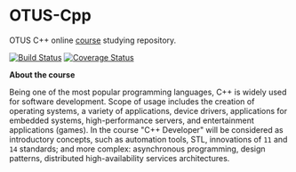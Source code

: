 # OTUS-Cpp
OTUS C++ online [course](https://otus.ru/lessons/razrabotchik-c++/) studying repository.

[![Build Status](https://travis-ci.org/DGolgovsky/otus-cpp.svg?branch=master)](https://travis-ci.org/DGolgovsky/otus-cpp) [![Coverage Status](https://coveralls.io/repos/github/DGolgovsky/otus-cpp/badge.svg?branch=master)](https://coveralls.io/github/DGolgovsky/otus-cpp?branch=master)

**About the course**

Being one of the most popular programming languages, C++ is widely used for software development. Scope of usage includes the creation of operating systems, a variety of applications, device drivers, applications for embedded systems, high-performance servers, and entertainment applications (games).
In the course "C++ Developer" will be considered as introductory concepts, such as automation tools, STL, innovations of `11` and `14` standards; and more complex: asynchronous programming, design patterns, distributed high-availability services architectures.
